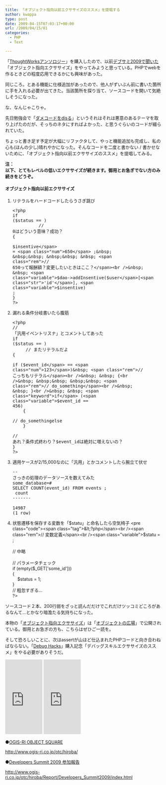 ```yaml
---
title: 「オブジェクト指向以前エクササイズのススメ」を提唱する
author: kwappa
type: post
date: 2009-04-15T07:03:17+00:00
url: /2009/04/15/81
categories:
  - PHP
  - Text

---
```

「<a target="_blank" href="http://www.amazon.co.jp/exec/obidos/ASIN/487311389X/bottomline02-22">ThoughtWorksアンソロジー</a>」を購入したので、以前<a target="_blank" href="http://kwappa.txt-nifty.com/blog/2009/02/developers-summ.html">デブサミ2009で聞いた</a>「オブジェクト指向エクササイズ」をやってみようと思っている。PHPでwebを作るときどの程度応用できるかにも興味があった。

同じころ。とある機能に仕様追加があったので、他人がずいぶん前に書いた箇所に手を入れる必要が出てきた。当該箇所を探り当て、ソースコードを開いて気絶しそうになった。

な、なんじゃこりゃ。

先日勉強会で「<a target="_blank" href="http://kwappa.txt-nifty.com/blog/2009/03/--code-sucks---.html">ダメコードをdisる</a>」というそれはそれは悪意のあるテーマを取り上げたのだが、そっちのネタにすればよかった、と思うぐらいのコードが綴られていた。

ちょっと書き足す予定が大幅にリファクタして、やっと機能追加も完成し、私の心も(ほんの少し)晴れやかになった。そんなコードを二度と書かない / 書かせないために、「オブジェクト指向以前エクササイズのススメ」を提唱してみる。

**注：  
以下、とてもレベルの低いエクササイズが続きます。御用とお急ぎでない方のみ続きをどうぞ。**

<!--more-->

#### オブジェクト指向以前エクササイズ

  1. リテラルをハードコードしたらうさぎ跳び <pre class="code"><span class="tag">&lt;?php</span><br /><span class="keyword">if</span> (<span class="variable">$status</span> == <span class="num"></span>)&nbsp; &nbsp;&nbsp; &nbsp;&nbsp; &nbsp;&nbsp; &nbsp;&nbsp; &nbsp;<span class="rem">// 0はどういう意味？成功？</span><br />{<br />&nbsp; &nbsp; <span class="variable">$insentive</span> = <span class="num">650</span> ;&nbsp; &nbsp;&nbsp; &nbsp;&nbsp; &nbsp; <span class="rem">// 650って報酬額？変更したいときはここ？</span><br />&nbsp; &nbsp; <span class="variable">$dao</span>-&gt;addInsentive(<span class="variable">$user</span>[<span class="str">'id'</span>], <span class="variable">$insentive</span>) ;<br />}<br /><span class="tag">?&gt;</span></pre>

  2. 漏れる条件分岐書いたら腹筋 <pre class="code"><span class="tag">&lt;?php</span><br /><span class="rem">// 「汎用イベントリスナ」とコメントしてあった</span><br /><span class="keyword">if</span> (<span class="variable">$status</span> == <span class="num"></span>)&nbsp; &nbsp;&nbsp; &nbsp;&nbsp; &nbsp; <span class="rem">// またリテラルだよ</span><br />{<br />&nbsp; &nbsp; <span class="keyword">if</span> (<span class="variable">$event_id</span> == <span class="num">123</span>)&nbsp; <span class="rem">// こっちもリテラル</span><br />&nbsp; &nbsp; {<br />&nbsp; &nbsp;&nbsp; &nbsp;&nbsp; <span class="rem">// do_something</span><br />&nbsp; &nbsp; }<br />&nbsp; &nbsp; <span class="keyword">if</span> (<span class="variable">$event_id</span> == <span class="num">456</span>)<br />&nbsp; &nbsp; {<br />&nbsp; &nbsp;&nbsp; &nbsp;&nbsp; <span class="rem">// do_somethingelse</span><br />&nbsp; &nbsp; }<br />&nbsp; &nbsp; <span class="rem">// あれ？条件式終わり？$event_idは絶対に増えないの？</span><br />}<br /><span class="tag">?&gt;</span><br /></pre>

  3. 適用ケースが2/15,000なのに「汎用」とかコメントしたら腕立て伏せ <pre class="code"><span class="rem">-- さっきの処理のデータソースを数えてみた</span><br />some_database=# SELECT COUNT(event_id) FROM events ;<br /> count<br />-------<br /> 14987<br />(1 row)</pre>

  4. 状態遷移を保存する変数を「$statu」と命名したら空気椅子 <pre class="code"><span class="tag">&lt;?php</span><br /><span class="rem">// 変数定義</span><br /><span class="variable">$statu</span> = <span class="num"></span>;<br /><br /><span class="rem">// 中略</span><br /><br /><span class="rem">// パラメータチェック</span><br /><span class="keyword">if</span> (empty(<span class="variable">$_GET</span>[<span class="str">'some_id'</span>]))<br />{<br />&nbsp; &nbsp; <span class="variable">$status</span> = <span class="num">1</span>;<br />}<br /><span class="rem">// 粗忽すぎる…</span><br /><span class="tag">?&gt;</span><br /></pre>

ソースコード２本、200行弱をざっと読んだだけでこれだけツッコミどころがあるなんて…とかなり暗澹たる気持ちになった。

本物の「<a target="_blank" href="http://www.ogis-ri.co.jp/otc/hiroba/Report/Developers_Summit2009/index.html">オブジェクト指向エクササイズ</a>」は「<a target="_blank" href="http://www.ogis-ri.co.jp/otc/hiroba/">オブジェクトの広場</a>」で公開されている。御用とお急ぎの方も、こちらはぜひご一読を。

そして恐ろしいことに、次はassertが山ほど仕込まれたPHPコードと向き合わねばならない。「<a target="_blank" href="http://www.amazon.co.jp/exec/obidos/ASIN/4873114047/bottomline02-22">Debug Hacks</a>」購入記念「デバッグスキルエクササイズのススメ」をやる必要がありそうだ。

 <iframe scrolling="no" frameborder="0" marginheight="0" marginwidth="0" src="http://rcm-jp.amazon.co.jp/e/cm?t=bottomline02-22&o=9&p=8&l=as1&asins=487311389X&fc1=FFFFFF&IS2=1&lt1=_blank&m=amazon&lc1=00FF00&bc1=000000&bg1=000000&f=ifr" style="width: 120px; height: 240px;"></iframe>
  
 <iframe scrolling="no" frameborder="0" marginheight="0" marginwidth="0" src="http://rcm-jp.amazon.co.jp/e/cm?t=bottomline02-22&o=9&p=8&l=as1&asins=4873114047&fc1=FFFFFF&IS2=1&lt1=_blank&m=amazon&lc1=00FF00&bc1=000000&bg1=000000&f=ifr" style="width: 120px; height: 240px;"></iframe>

●<a target="_blank" href="http://www.ogis-ri.co.jp/otc/hiroba/">OGIS-RI OBJECT SQUARE</a>
  
http://www.ogis-ri.co.jp/otc/hiroba/

●<a target="_blank" href="http://www.ogis-ri.co.jp/otc/hiroba/Report/Developers_Summit2009/index.html">Developers Summit 2009 参加報告</a>
  
http://www.ogis-ri.co.jp/otc/hiroba/Report/Developers_Summit2009/index.html
